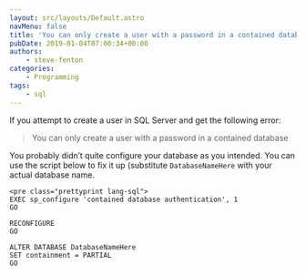 ```yaml
---
layout: src/layouts/Default.astro
navMenu: false
title: 'You can only create a user with a password in a contained database'
pubDate: 2019-01-04T07:00:34+00:00
authors:
    - steve-fenton
categories:
    - Programming
tags:
    - sql
---
```


If you attempt to create a user in SQL Server and get the following error:

> You can only create a user with a password in a contained database

You probably didn’t quite configure your database as you intended. You can use the script below to fix it up (substitute `DatabaseNameHere` with your actual database name.

```
<pre class="prettyprint lang-sql">
EXEC sp_configure 'contained database authentication', 1
GO

RECONFIGURE
GO

ALTER DATABASE DatabaseNameHere
SET containment = PARTIAL
GO
```